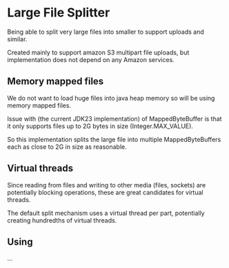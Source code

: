 # Large File Splitter
Being able to split very large files into smaller to support uploads and similar.

Created mainly to support amazon S3 multipart file uploads, but implementation does not
depend on any Amazon services.

## Memory mapped files
We do not want to load huge files into java heap memory so will be using memory mapped files.

Issue with (the current JDK23 implementation) of MappedByteBuffer is that it only supports 
files up to 2G bytes in size (Integer.MAX_VALUE).

So this implementation splits the large file into multiple MappedByteBuffers
each as close to 2G in size as reasonable.

## Virtual threads
Since reading from files and writing to other media (files, sockets) are potentially blocking 
operations, these are great candidates for virtual threads.

The default split mechanism uses a virtual thread per part, potentially creating
hundredths of virtual threads.

## Using
...